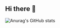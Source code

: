 ## Hi there 👋

![Anurag's GitHub stats](https://github-readme-stats.vercel.app/api?username=AnagaGhaisan&show_icons=true&theme=transparent)
<!--
**AnagaGhaisan/AnagaGhaisan** is a ✨ _special_ ✨ repository because its `README.md` (this file) appears on your GitHub profile.

Here are some ideas to get you started:

- 🔭 I’m currently working on ...
- 🌱 I’m currently learning ...
- 👯 I’m looking to collaborate on ...
- 🤔 I’m looking for help with ...
- 💬 Ask me about ...
- 📫 How to reach me: ...
- 😄 Pronouns: ...
- ⚡ Fun fact: ...
-->
